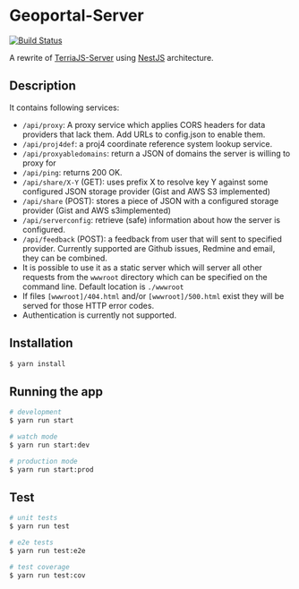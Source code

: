 # Geoportal-Server

[![Build Status](https://github.com/zoran995/geoportal-server/actions/workflows/ci.yaml/badge.svg?branch=main&event=push)](https://github.com/zoran995/geoportal-server/actions/workflows/ci.yaml)

A rewrite of [TerriaJS-Server](https://github.com/TerriaJS/terriajs-server) using [NestJS](https://nestjs.com/) architecture.

## Description

It contains following services:

- `/api/proxy`: A proxy service which applies CORS headers for data providers that lack them. Add URLs to config.json to enable them.
- `/api/proj4def`: a proj4 coordinate reference system lookup service.
- `/api/proxyabledomains`: return a JSON of domains the server is willing to proxy for
- `/api/ping`: returns 200 OK.
- `/api/share/X-Y` (GET): uses prefix X to resolve key Y against some configured JSON storage provider (Gist and AWS S3 implemented)
- `/api/share` (POST): stores a piece of JSON with a configured storage provider (Gist and AWS s3implemented)
- `/api/serverconfig`: retrieve (safe) information about how the server is configured.
- `/api/feedback` (POST): a feedback from user that will sent to specified provider. Currently supported are Github issues, Redmine and email, they can be combined.
- It is possible to use it as a static server which will server all other requests from the `wwwroot` directory which can be specified on the command line. Default location is `./wwwroot`
- If files `[wwwroot]/404.html` and/or `[wwwroot]/500.html` exist they will be served for those HTTP error codes.
- Authentication is currently not supported.

## Installation

```bash
$ yarn install
```

## Running the app

```bash
# development
$ yarn run start

# watch mode
$ yarn run start:dev

# production mode
$ yarn run start:prod
```

## Test

```bash
# unit tests
$ yarn run test

# e2e tests
$ yarn run test:e2e

# test coverage
$ yarn run test:cov
```
